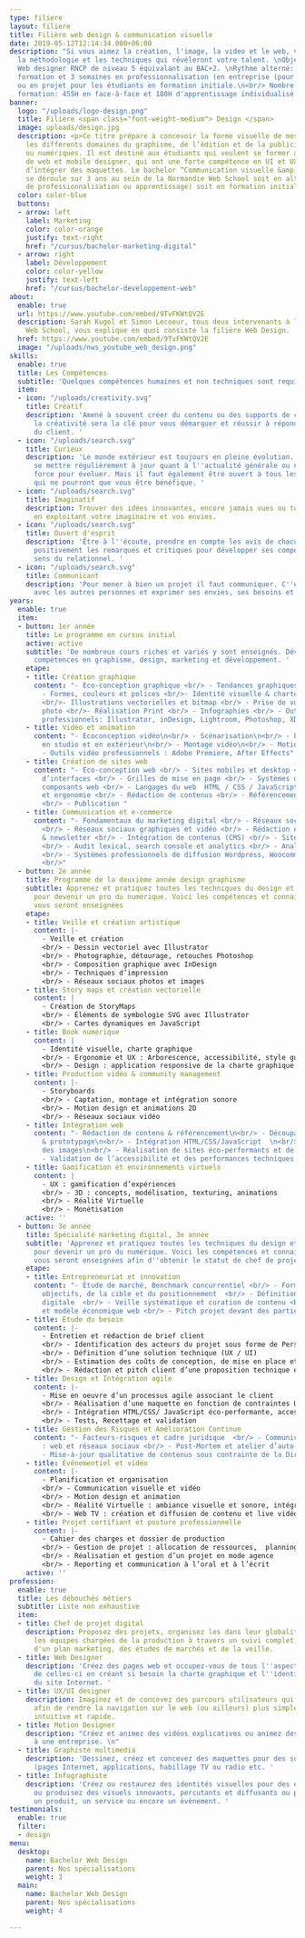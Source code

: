 ```yaml
---
type: filiere
layout: filiere
title: Filière web design & communication visuelle
date: 2019-05-12T12:14:34.000+06:00
description: "Si vous aimez la création, l'image, la video et le web, venez apprendre
  la méthodologie et les techniques qui révéleront votre talent. \nObjectif :  titre
  Web designer RNCP de niveau 5 équivalant au BAC+2. \nRythme alterné: 1 semaine en
  formation et 3 semaines en professionnalisation (en entreprise (pour les alternants)
  ou en projet pour les étudiants en formation initiale.\n<br/> Nombre d'heures de
  formation: 455H en face-à-face et 180H d'apprentissage individualisé en FOAD"
banner:
  logo: "/uploads/logo-design.png"
  title: Filière <span class="font-weight-medium"> Design </span>
  image: uploads/design.jpg
  description: <p>Ce titre prépare à concevoir la forme visuelle de messages dans
    les différents domaines du graphisme, de l’édition et de la publicité, imprimés
    ou numériques. Il est destiné aux étudiants qui veulent se former aux métiers
    de web et mobile designer, qui ont une forte compétence en UI et UX et capables
    d’intégrer des maquettes. Le bachelor “Communication visuelle &amp; Webdesign"
    se déroule sur 3 ans au sein de la Normandie Web School soit en alternance (contrat
    de professionnalisation ou apprentissage) soit en formation initiale.</p>
  color: color-blue
  buttons:
  - arrow: left
    label: Marketing
    color: color-orange
    justify: text-right
    href: "/cursus/bachelor-marketing-digital"
  - arrow: right
    label: Développement
    color: color-yellow
    justify: text-left
    href: "/cursus/bachelor-developpement-web"
about:
  enable: true
  url: https://www.youtube.com/embed/9TvFKWtQV2E
  description: Sarah Kugel et Simon Lecoeur, tous deux intervenants à la Normandie
    Web School, vous explique en quoi consiste la filière Web Design.
  href: https://www.youtube.com/embed/9TvFKWtQV2E
  image: "/uploads/nws_youtube_web_design.png"
skills:
  enable: true
  title: Les Compétences
  subtitle: 'Quelques compétences humaines et non techniques sont requises. '
  item:
  - icon: "/uploads/creativity.svg"
    title: Créatif
    description: 'Amené à souvent créer du contenu ou des supports de communication,
      la créativité sera la clé pour vous démarquer et réussir à répondre aux attentes
      du client. '
  - icon: "/uploads/search.svg"
    title: Curieux
    description: 'Le monde extérieur est toujours en pleine évolution. Il faut donc
      se mettre régulièrement à jour quant à l''actualité générale ou numérique. Une
      force pour évoluer. Mais il faut également être ouvert à tous les cours proposés
      qui ne pourront que vous être bénéfique. '
  - icon: "/uploads/search.svg"
    title: Imaginatif
    description: Trouver des idées innovantes, encore jamais vues ou toutes récentes
      en exploitant votre imaginaire et vos envies.
  - icon: "/uploads/search.svg"
    title: Ouvert d'esprit
    description: 'Être à l''écoute, prendre en compte les avis de chacun, accepter
      positivement les remarques et critiques pour développer ses compétences et son
      sens du relationnel. '
  - icon: "/uploads/search.svg"
    title: Communicant
    description: 'Pour mener à bien un projet il faut communiquer. C''est à dire échanger
      avec les autres personnes et exprimer ses envies, ses besoins et ses attentes. '
years:
  enable: true
  item:
  - button: 1er année
    title: Le programme en cursus initial
    active: active
    subtitle: 'De nombreux cours riches et variés y sont enseignés. Développez vos
      compétences en graphisme, design, marketing et développement. '
    etape:
    - title: Création graphique
      content: "- Eco-conception graphique <br/> - Tendances graphiques & veille <br/>
        - Formes, couleurs et polices <br/>- Identité visuelle & charte graphique
        <br/>- Illustrations vectorielles et bitmap <br/> - Prise de vue et retouches
        photo <br/>- Réalisation Print <br/> - Infographies <br/> - Outils graphiques
        professionnels: Illustrator, inDesign, Lightroom, Photoshop, XD"
    - title: Vidéo et animation
      content: "- Ecoconception vidéo\n<br/> - Scénarisation\n<br/> - Prise de vue
        en studio et en extérieur\n<br/> - Montage vidéo\n<br/> - Motion Design \n<br/>
        - Outils vidéo professionnels : Adobe Premiere, After Effects"
    - title: Création de sites web
      content: "- Eco-conception web <br/> - Sites mobiles et desktop <br/> - Conception
        d’interfaces <br/> - Grilles de mise en page <br/> - Systèmes de design et
        composants web <br/> - Langages du web  HTML / CSS / JavaScript <br/> - Accessibilité
        et ergonomie <br/> - Rédaction de contenus <br/> - Référencement naturel (SEO)
        <br/> - Publication "
    - title: Communication et e-commerce
      content: "- Fondamentaux du marketing digital <br/> - Réseaux sociaux professionnels
        <br/> - Réseaux sociaux graphiques et vidéo <br/> - Rédaction et envoi e-mailing
        & newsletter <br/> - Intégration de contenus (CMS) <br/> - Sites e-commerce
        <br/> - Audit lexical, search console et analytics <br/> - Analyse d'éco performance
        <br/> - Systèmes professionnels de diffusion Wordpress, Woocommerce, Sendinblue
        <br/>"
  - button: 2e année
    title: Programme de la deuxième année design graphisme
    subtitle: Apprenez et pratiquez toutes les techniques du design et du graphisme
      pour devenir un pro du numérique. Voici les compétences et connaissances qui
      vous seront enseignées
    etape:
    - title: Veille et création artistique
      content: |-
        - Veille et création
        <br/> - Dessin vectoriel avec Illustrator
        <br/> - Photographie, détourage, retouches Photoshop
        <br/> - Composition graphique avec InDesign
        <br/> - Techniques d’impression
        <br/> - Réseaux sociaux photos et images
    - title: Story maps et création vectorielle
      content: |
        - Création de StoryMaps
        <br/> - Éléments de symbologie SVG avec Illustrator
        <br/> - Cartes dynamiques en JavaScript
    - title: Book numérique
      content: |
        - Identité visuelle, charte graphique
        <br/> - Ergonomie et UX : Arborescence, accessibilité, style guide, zoning, wireframe
        <br/> - Design : application responsive de la charte graphique et du style guide, UI, maquettage, typographie / pictos et boutons
    - title: Production vidéo & community management
      content: |-
        - Storyboards
        <br/> - Captation, montage et intégration sonore
        <br/> - Motion design et animations 2D
        <br/> - Réseaux sociaux vidéo
    - title: Intégration web
      content: "- Rédaction de contenu & référencement\n<br/> - Découpage de maquette
        & prototypage\n<br/> - Intégration HTML/CSS/JavaScript  \n<br/> - Optimisation
        des images\n<br/> - Réalisation de sites éco-performants et de CMS (Wordpress)\n<br/>
        - Validation de l’accessibilité et des performances techniques et environnementales"
    - title: Gamification et environnements virtuels
      content: |
        - UX : gamification d’expériences
        <br/> - 3D : concepts, modélisation, texturing, animations
        <br/> - Réalité Virtuelle
        <br/> - Monétisation
    active: ''
  - button: 3e année
    title: Spécialité marketing digital, 3e année
    subtitle: 'Apprenez et pratiquez toutes les techniques du design et du graphisme
      pour devenir un pro du numérique. Voici les compétences et connaissances qui
      vous seront enseignées afin d''obtenir le statut de chef de projet digital. '
    etape:
    - title: Entrepreneuriat et innovation
      content: "- Étude de marché, Benchmark concurrentiel <br/> - Formalisation des
        objectifs, de la cible et du positionnement  <br/> - Définition d’une stratégie
        digitale  <br/> - Veille systématique et curation de contenu <br/> - Écoresponsabilité
        et modèle économique web <br/> - Pitch projet devant des parties prenantes"
    - title: Etude du besoin
      content: |-
        - Entretien et rédaction de brief client
        <br/> - Identification des acteurs du projet sous forme de Personas
        <br/> - Définition d’une solution technique (UX / UI)
        <br/> - Estimation des coûts de conception, de mise en place et de suivi
        <br/> - Rédaction et pitch client d’une proposition technique et commerciale
    - title: Design et Intégration agile
      content: |-
        - Mise en oeuvre d’un processus agile associant le client
        <br/> - Réalisation d’une maquette en fonction de contraintes UX/UI
        <br/> - Intégration HTML/CSS/ JavaScript éco-performante, accessible et adaptative
        <br/> - Tests, Recettage et validation
    - title: Gestion des Risques et Amélioration Continue
      content: "- Facteurs-risques et cadre juridique  <br/> - Communication de crise
        : web et réseaux sociaux <br/> - Post-Mortem et atelier d’auto-critique <br/>
        - Mise-à-jour qualitative de contenus sous contrainte de la Direction Artistique"
    - title: Événementiel et vidéo
      content: |-
        - Planification et organisation
        <br/> - Communication visuelle et vidéo
        <br/> - Motion design et animation
        <br/> - Réalité Virtuelle : ambiance visuelle et sonore, intégration avec Unity
        <br/> - Web TV : création et diffusion de contenu et live vidéo
    - title: Projet certifiant et posture professionnelle
      content: |-
        - Cahier des charges et dossier de production
        <br/> - Gestion de projet : allocation de ressources,  planning et budget
        <br/> - Réalisation et gestion d’un projet en mode agence
        <br/> - Reporting et communication à l’oral et à l’écrit
    active: ''
profession:
  enable: true
  title: Les débouchés métiers
  subtitle: Liste non exhaustive
  item:
  - title: Chef de projet digital
    description: Proposez des projets, organisez les dans leur globalité et accompagnez
      les équipes chargées de la production à travers un suivi complet, la création
      d'un plan marketing, des études de marchés et de la veille.
  - title: Web Designer
    description: 'Créez des pages web et occupez-vous de tous l''aspects graphiques
      de celles-ci en créant si besoin la charte graphique et l''identité visuelle
      du site Internet. '
  - title: UX/UI designer
    description: Imaginez et de concevez des parcours utilisateurs qui créent de l'émotion
      afin de rendre la navigation sur le web (ou ailleurs) plus simple, désirable,
      intuitive et rapide.
  - title: Motion Designer
    description: "Créez et animez des vidéos explicatives ou animez des visuels propres
      à une entreprise. \n"
  - title: Graphiste multimedia
    description: 'Dessinez, créez et concevez des maquettes pour des supports numérique
      (pages Internet, applications, habillage TV ou radio etc. '
  - title: Infographiste
    description: 'Créez ou restaurez des identités visuelles pour des entreprises
      ou produisez des visuels innovants, percutants et diffusants ou promouvants
      un produit, un service ou encore un évènement. '
testimonials:
  enable: true
  filter:
  - design
menu:
  desktop:
    name: Bachelor Web Design
    parent: Nos spécialisations
    weight: 3
  main:
    name: Bachelor Web Design
    parent: Nos spécialisations
    weight: 4

---
```

